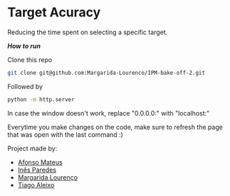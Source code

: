 # Target Acuracy

Reducing the time spent on selecting a specific target.



_**How to run**_



Clone this repo
```bash
git clone git@github.com:Margarida-Lourenco/IPM-bake-off-2.git 
```

Followed by
```bash
python -m http.server
```
In case the window doesn't work, replace "0.0.0.0:" with "localhost:"

Everytime you make changes on the code, make sure to refresh the page that was open with the last command :)


Project made by:
- [Afonso Mateus](https://github.com/AfonsoMateus12)
- [Inês Paredes](https://github.com/Paguedes875)
- [Margarida Lourenço](https://github.com/Margarida-Lourenco)
- [Tiago Aleixo](https://github.com/Tigas143)
